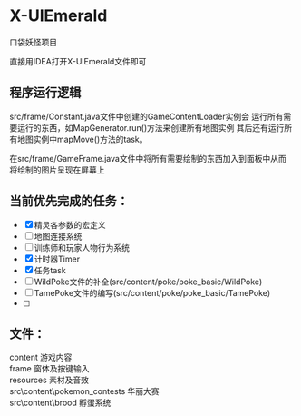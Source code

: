 # X-UlEmerald
口袋妖怪项目

直接用IDEA打开X-UlEmerald文件即可

## 程序运行逻辑
src/frame/Constant.java文件中创建的GameContentLoader实例会
运行所有需要运行的东西，如MapGenerator.run()方法来创建所有地图实例
其后还有运行所有地图实例中mapMove()方法的task。

在src/frame/GameFrame.java文件中将所有需要绘制的东西加入到面板中从而
将绘制的图片呈现在屏幕上

## 当前优先完成的任务：
- [x] 精灵各参数的宏定义
- [ ] 地图连接系统
- [ ] 训练师和玩家人物行为系统
- [x] 计时器Timer
- [x] 任务task
- [ ] WildPoke文件的补全(src/content/poke/poke_basic/WildPoke)
- [ ] TamePoke文件的编写(src/content/poke/poke_basic/TamePoke)
- [ ] 

## 文件：
content 游戏内容  
frame 窗体及按键输入  
resources 素材及音效  
src\content\pokemon_contests 华丽大赛  
src\content\brood 孵蛋系统
